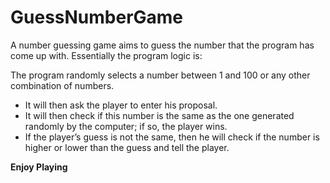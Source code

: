 # GuessNumberGame
A number guessing game aims to guess the number that the program has come up with. Essentially the program logic is:

The program randomly selects a number between 1 and 100 or any other combination of numbers.
- It will then ask the player to enter his proposal.
- It will then check if this number is the same as the one generated randomly by the computer; if so, the player wins.
- If the player’s guess is not the same, then he will check if the number is higher or lower than the guess and tell the player.


**Enjoy Playing**
